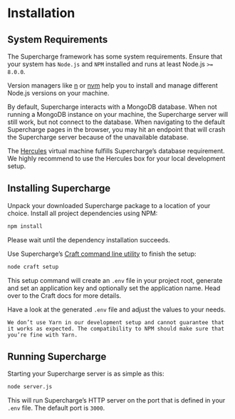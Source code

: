 # Installation


## System Requirements
The Supercharge framework has some system requirements. Ensure that your system has `Node.js` and `NPM` installed and runs at least Node.js `>= 8.0.0`.

Version managers like [n](https://github.com/tj/n) or [nvm](https://github.com/creationix/nvm) help you to install and manage different Node.js versions on your machine.

By default, Supercharge interacts with a MongoDB database. When not running a MongoDB instance on your machine, the Supercharge server will still work, but not connect to the database. When navigating to the default Supercharge pages in the browser, you may hit an endpoint that will crash the Supercharge server because of the unavailable database.

The [Hercules](/docs/{{version}}/hercules) virtual machine fulfills Supercharge’s database requirement. We highly recommend to use the Hercules box for your local development setup.


## Installing Supercharge
Unpack your downloaded Supercharge package to a location of your choice. Install all project dependencies using NPM:

```bash
npm install
```

Please wait until the dependency installation succeeds.

Use Supercharge’s [Craft command line utility](/docs/{{version}}/craft-cli) to finish the setup:

```bash
node craft setup
```

This setup command will create an `.env` file in your project root, generate and set an application key and optionally set the application name. Head over to the Craft docs for more details.

Have a look at the generated `.env` file and adjust the values to your needs.

```warning
We don’t use Yarn in our development setup and cannot guarantee that it works as expected. The compatibility to NPM should make sure that you’re fine with Yarn.
```


## Running Supercharge
Starting your Supercharge server is as simple as this:

```bash
node server.js
```

This will run Supercharge’s HTTP server on the port that is defined in your `.env` file. The default port is `3000`.
